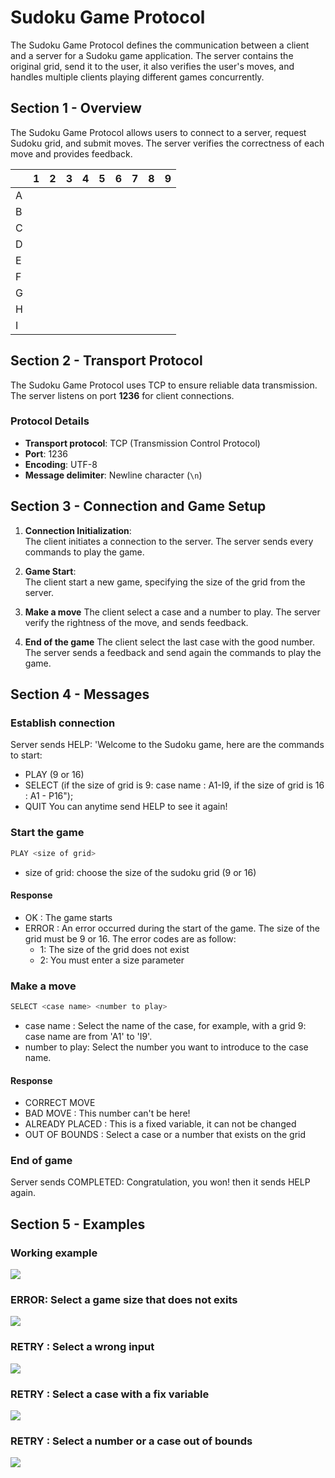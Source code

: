 # Sudoku Game Protocol

The Sudoku Game Protocol defines the communication between a client and a server for a Sudoku game application. The server contains the original grid, send it to the user, it also verifies the user's moves, and handles multiple clients playing different games concurrently.

## Section 1 - Overview

The Sudoku Game Protocol allows users to connect to a server, request Sudoku grid, and submit moves. The server verifies the correctness of each move and provides feedback.

|    | 1 | 2 | 3 | 4 | 5 | 6 | 7 | 8 | 9 |
---|-|--|-|-|-|--|-|-|-|
 A |  |  | |  |   |  |   |   |   |
| B |  |  | |  |   |  |   |   |   |
| C |  |  | |  |   |  |   |   |   |
| D |  |  | |  |   |  |   |   |   |
| E |  |  | |  |   |  |   |   |   |
| F |  |  | |  |   |  |   |   |   |
| G |  |  | |  |   |  |   |   |   |
| H |  |  | |  |   |  |   |   |   |
| I |  |  | |  |   |  |   |   |   |


## Section 2 - Transport Protocol

The Sudoku Game Protocol uses TCP to ensure reliable data transmission. The server listens on port **1236** for client connections.

### Protocol Details
- **Transport protocol**: TCP (Transmission Control Protocol)
- **Port**: 1236
- **Encoding**: UTF-8
- **Message delimiter**: Newline character (`\n`)

## Section 3 - Connection and Game Setup

1. **Connection Initialization**:  
   The client initiates a connection to the server. The server sends every commands to play the game.

2. **Game Start**:  
   The client start a new game, specifying the size of the grid from the server.
3. **Make a move**
   The client select a case and a number to play. The server verify the rightness of the move, and sends feedback.
4. **End of the game**
   The client select the last case with the good number. The server sends a feedback and send again the commands to play the game.

## Section 4 - Messages

### Establish connection
Server sends HELP: 
'Welcome to the Sudoku game, here are the commands to start:
- PLAY <size of grid> (9 or 16) 
- SELECT <case name> <number to play> (if the size of grid is 9: case name : A1-I9, if the size of grid is 16 : A1 - P16");
- QUIT
You can anytime send HELP to see it again!
### Start the game
```bash 
PLAY <size of grid>
```
- size of grid: choose the size of the sudoku grid (9 or 16)
#### Response
- OK : The game starts
- ERROR : An error occurred during the start of the game. The size of the grid must be 9 or 16. The error codes are as follow:
  - 1: The size of the grid does not exist
  - 2: You must enter a size parameter

### Make a move
```bash
SELECT <case name> <number to play>
```
- case name : Select the name of the case, for example, with a grid 9: case name are from 'A1' to 'I9'.
- number to play: Select the number you want to introduce to the case name.
#### Response
- CORRECT MOVE
- BAD MOVE : This number can't be here!
- ALREADY PLACED : This is a fixed variable, it can not be changed
- OUT OF BOUNDS : Select a case or a number that exists on the grid
  
### End of game 
Server sends COMPLETED:
Congratulation, you won!
then it sends HELP again.

## Section 5 - Examples

### Working example
![](Images/SudokuWEx.png)

### ERROR: Select a game size that does not exits
![](Images/SudokuE1.png)

### RETRY : Select a wrong input
![](Images/SudokuWI.png)

### RETRY : Select a case with a fix variable
![](Images/SudokuFV.png)

### RETRY : Select a number or a case out of bounds
![](Images/SudokuOoB.png)











